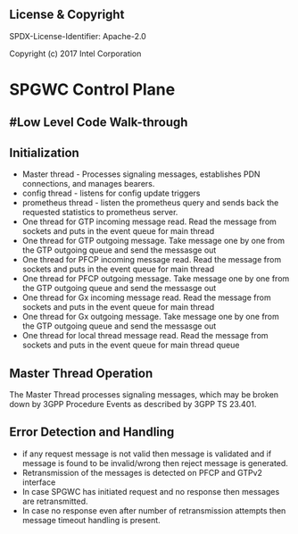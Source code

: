 License & Copyright
----

SPDX-License-Identifier: Apache-2.0

Copyright (c) 2017 Intel Corporation

SPGWC Control Plane
==================

#Low Level Code Walk-through
-----------------------------

## Initialization

* Master thread - Processes signaling messages, establishes PDN connections, and
  manages bearers.
* config thread - listens for config update triggers
* prometheus thread - listen the prometheus query and sends back the requested statistics
  to prometheus server.
* One thread for GTP incoming message read. Read the message from sockets and puts in the
  event queue for main thread
* One thread for GTP outgoing message. Take message one by one from the GTP outgoing queue
  and send the messasge out
* One thread for PFCP incoming message read. Read the message from sockets and puts in the
  event queue for main thread
* One thread for PFCP outgoing message. Take message one by one from the GTP outgoing queue
  and send the messasge out
* One thread for Gx incoming message read. Read the message from sockets and puts in the
  event queue for main thread
* One thread for Gx outgoing message. Take message one by one from the GTP outgoing queue
  and send the messasge out
* One thread for local thread message read. Read the message from sockets and puts in the
  event queue for main thread queue




## Master Thread Operation

The Master Thread processes signaling messages, which may be broken down by 3GPP
Procedure Events as described by 3GPP TS 23.401. 

## Error Detection and Handling
- if any request message is not valid then message is validated and if message is found
  to be invalid/wrong then reject message is generated.
- Retransmission of the messages is detected on PFCP and GTPv2 interface
- In case SPGWC has initiated request and no response then messages are retransmitted.
- In case no response even after number of retransmission attempts then message timeout
  handling is present.
